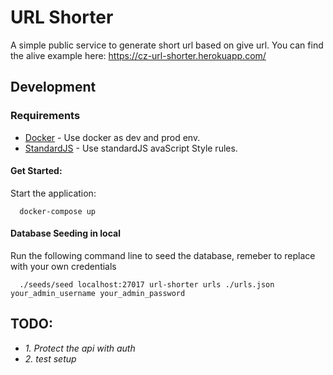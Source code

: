 # URL Shorter

A simple public service to generate short url based on give url.
You can find the alive example here: https://cz-url-shorter.herokuapp.com/

## Development

### Requirements
  * [Docker](https://www.docker.com/) - Use docker as dev and prod env.
  * [StandardJS](https://standardjs.com/index.html) - Use standardJS avaScript Style rules.

#### Get Started:

  Start the application:

  ```
    docker-compose up
  ```

#### Database Seeding in local
  Run the following command line to seed the database, remeber to replace with your own credentials
  ```
    ./seeds/seed localhost:27017 url-shorter urls ./urls.json your_admin_username your_admin_password
  ```

## TODO:

* *1. Protect the api with auth*
* *2. test setup*
